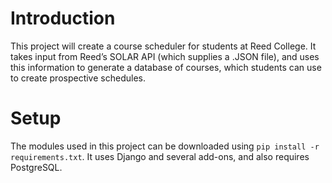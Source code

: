 # Introduction

This project will create a course scheduler for students at Reed College. It takes input from Reed’s SOLAR API (which supplies a .JSON file), and uses this information to generate a database of courses, which students can use to create prospective schedules. 

# Setup

The modules used in this project can be downloaded using `pip install -r requirements.txt`. It uses Django and several add-ons, and also requires PostgreSQL. 
